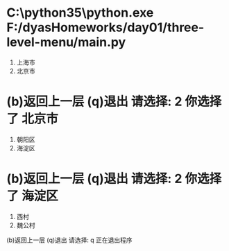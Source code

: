 C:\python35\python.exe F:/dyasHomeworks/day01/three-level-menu/main.py
==============================
1. 上海市
2. 北京市

(b)返回上一层
(q)退出
请选择: 2
你选择了  北京市
==============================
1. 朝阳区
2. 海淀区

(b)返回上一层
(q)退出
请选择: 2
你选择了  海淀区
==============================
1. 西村
2. 魏公村

(b)返回上一层
(q)退出
请选择: q
正在退出程序